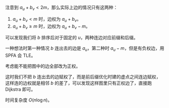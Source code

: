 注意到 $a_u + b_v < 2m$，那么实际上边的情况只有这两种：

1. $a_u + b_v < m$ 时，边权为 $a_u + b_v$。
2. $a_u + b_v \ge m$ 时，边权为 $a_u + b_v - m$。

可以发现我们将 $b$ 排序后对于固定的 $u$，两种连边对应前缀和后缀。

一种想法时第一种情况 $b$ 连出去的边是 $a_u$，第二种时 $a_u - m$，但是有负权边，用 SPFA 会 TLE。

考虑能不能把图中的边全部改为正权。

这时我们不把 $b$ 连出去的边赋权了，而是前后缀优化时建的虚点之间连边赋权，这样连的边权就是相邻 $b$ 的差了，可以发现这样图里只有正权边了，直接跑 Dijkstra 即可。

时间复杂度 $O(n \log n)$。 

